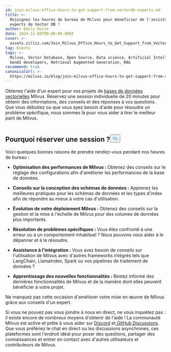 ```yaml
---
id: join-milvus-office-hours-to-get-support-from-vectordb-experts.md
title: >-
  Rejoignez les heures de bureau de Milvus pour bénéficier de l'assistance des
  experts de Vector DB !
author: Emily Kurze
date: 2024-11-08T00:00:00.000Z
cover: >-
  assets.zilliz.com/Join_Milvus_Office_Hours_to_Get_Support_from_Vector_DB_Experts_1_64f88f0607.png
tag: Events
tags: >-
  Milvus, Vector Database, Open Source, Data science, Artificial Intelligence,
  GenAI developers, Retrieval Augmented Generation, RAG
recommend: true
canonicalUrl: >-
  https://milvus.io/blog/join-milvus-office-hours-to-get-support-from-vectordb-experts.md
---
```

<p>Obtenez l'aide d'un expert pour vos projets de <a href="https://zilliz.com/learn/what-is-vector-database">bases de données vectorielles</a> Milvus. Réservez une session individuelle de 20 minutes pour obtenir des informations, des conseils et des réponses à vos questions. Que vous débutiez ou que vous ayez besoin d'aide pour résoudre un problème spécifique, nous sommes là pour vous aider à tirer le meilleur parti de Milvus.</p>
<p><a href="https://meetings.hubspot.com/chloe-williams1/milvus-office-hours">
  <span class="img-wrapper">
    <img translate="no" src="https://assets.zilliz.com/milvus_office_hours_09848e076b.png" alt="" class="doc-image" id="" />
    <span></span>
  </span>
</a></p>
<h2 id="Why-Book-a-Session" class="common-anchor-header">Pourquoi réserver une session ?<button data-href="#Why-Book-a-Session" class="anchor-icon" translate="no">
      <svg translate="no"
        aria-hidden="true"
        focusable="false"
        height="20"
        version="1.1"
        viewBox="0 0 16 16"
        width="16"
      >
        <path
          fill="#0092E4"
          fill-rule="evenodd"
          d="M4 9h1v1H4c-1.5 0-3-1.69-3-3.5S2.55 3 4 3h4c1.45 0 3 1.69 3 3.5 0 1.41-.91 2.72-2 3.25V8.59c.58-.45 1-1.27 1-2.09C10 5.22 8.98 4 8 4H4c-.98 0-2 1.22-2 2.5S3 9 4 9zm9-3h-1v1h1c1 0 2 1.22 2 2.5S13.98 12 13 12H9c-.98 0-2-1.22-2-2.5 0-.83.42-1.64 1-2.09V6.25c-1.09.53-2 1.84-2 3.25C6 11.31 7.55 13 9 13h4c1.45 0 3-1.69 3-3.5S14.5 6 13 6z"
        ></path>
      </svg>
    </button></h2><p>Voici quelques bonnes raisons de prendre rendez-vous pendant nos heures de bureau :</p>
<ul>
<li><p><strong>Optimisation des performances de Milvus :</strong> Obtenez des conseils sur le réglage des configurations afin d'améliorer les performances de la base de données.</p></li>
<li><p><strong>Conseils sur la conception des schémas de données :</strong> Apprenez les meilleures pratiques pour les schémas de données et les types d'index afin de répondre au mieux à votre cas d'utilisation.</p></li>
<li><p><strong>Évolution de votre déploiement Milvus :</strong> Obtenez des conseils sur la gestion et la mise à l'échelle de Milvus pour des volumes de données plus importants.</p></li>
<li><p><strong>Résolution de problèmes spécifiques :</strong> Vous êtes confronté à une erreur ou à un comportement inhabituel ? Nous pouvons vous aider à le dépanner et à le résoudre.</p></li>
<li><p><strong>Assistance à l'intégration :</strong> Vous avez besoin de conseils sur l'utilisation de Milvus avec d'autres frameworks intégrés tels que LangChain, LlamaIndex, Spark ou vos pipelines de traitement de données ?</p></li>
<li><p><strong>Apprentissage des nouvelles fonctionnalités :</strong> Restez informé des dernières fonctionnalités de Milvus et de la manière dont elles peuvent bénéficier à votre projet.</p></li>
</ul>
<p>Ne manquez pas cette occasion d'améliorer votre mise en œuvre de Milvus grâce aux conseils d'un expert.</p>
<p>Si vous ne pouvez pas vous joindre à nous en direct, ne vous inquiétez pas : il existe encore de nombreux moyens d'obtenir de l'aide ! La communauté Milvus est active et prête à vous aider sur <a href="https://discord.com/invite/8uyFbECzPX">Discord</a> et<a href="https://github.com/search?q=milvus&amp;type=discussions"> GitHub Discussions</a>. Que vous préfériez le chat en direct ou les discussions asynchrones, ces plateformes sont l'endroit idéal pour poser des questions, partager des connaissances et entrer en contact avec d'autres utilisateurs et contributeurs de Milvus.</p>
